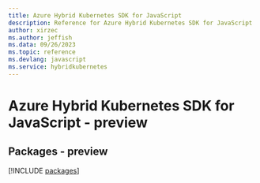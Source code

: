```yaml
---
title: Azure Hybrid Kubernetes SDK for JavaScript
description: Reference for Azure Hybrid Kubernetes SDK for JavaScript
author: xirzec
ms.author: jeffish
ms.data: 09/26/2023
ms.topic: reference
ms.devlang: javascript
ms.service: hybridkubernetes
---
```

# Azure Hybrid Kubernetes SDK for JavaScript - preview
## Packages - preview
[!INCLUDE [packages](hybrid-kubernetes-index.md)]